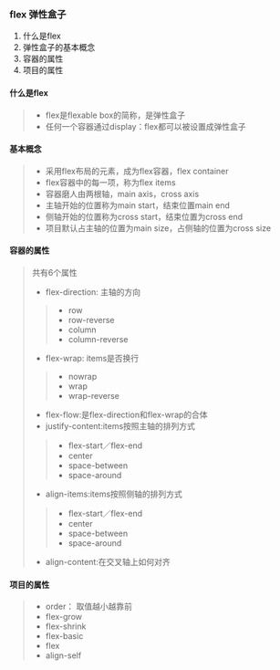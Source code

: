 ### flex 弹性盒子
1. 什么是flex
2. 弹性盒子的基本概念
3. 容器的属性
4. 项目的属性

> [详细文档地址]: <http://www.ruanyifeng.com/blog/2015/07/flex-grammar.html>  "语法"
> [详细文档地址]: <http://www.ruanyifeng.com/blog/2015/07/flex-examples.html>  "案例"

#### 什么是flex

> + flex是flexable box的简称，是弹性盒子
> + 任何一个容器通过display：flex都可以被设置成弹性盒子

#### 基本概念

> + 采用flex布局的元素，成为flex容器，flex container
> + flex容器中的每一项，称为flex items
> + 容器磨人由两根轴，main axis，cross axis
> + 主轴开始的位置称为main start，结束位置main end
> + 侧轴开始的位置称为cross start，结束位置为cross end
> + 项目默认占主轴的位置为main size，占侧轴的位置为cross size


#### 容器的属性

> 共有6个属性
> + flex-direction: 主轴的方向
>>	- row
>>	- row-reverse
>>	- column
>>	- column-reverse
> + flex-wrap: items是否换行
>>	- nowrap
>>	- wrap
>>	- wrap-reverse
> + flex-flow:是flex-direction和flex-wrap的合体
> + justify-content:items按照主轴的排列方式
>>	- flex-start／flex-end
>>	- center
>>	- space-between
>>	- space-around
> + align-items:items按照侧轴的排列方式
>>	- flex-start／flex-end
>>	- center
>>	- space-between
>>	- space-around
> + align-content:在交叉轴上如何对齐

#### 项目的属性
> + order： 取值越小越靠前
> + flex-grow
> + flex-shrink
> + flex-basic
> + flex
> + align-self

